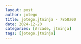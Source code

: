 ```yaml
---
layout: post
author: jotego
title: jotego.jtninja - 7858a00
date: 2024-12-20
categories: [Arcade, jtninja]
tags: [jotego.jtninja]
---
```


